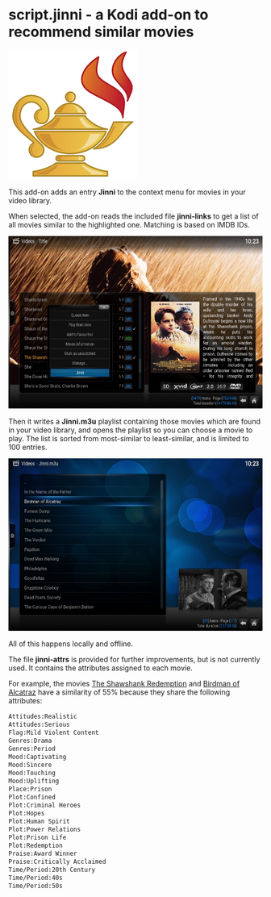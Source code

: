 # script.jinni - a Kodi add-on to recommend similar movies

![](icon.png)

This add-on adds an entry **Jinni** to the context menu for movies in your video library.

When selected, the add-on reads the included file **jinni-links** to get a list
of all movies similar to the highlighted one. Matching is based on IMDB IDs.

![](screenshot1.jpg)

Then it writes a **Jinni.m3u** playlist containing those movies which are found
in your video library, and opens the playlist so you can choose a movie to play.
The list is sorted from most-similar to least-similar, and is limited to 100 entries.

![](screenshot2.jpg)

All of this happens locally and offline.

The file **jinni-attrs** is provided for further improvements, but is not currently
used. It contains the attributes assigned to each movie.

For example, the movies
[The Shawshank Redemption](http://www.imdb.com/title/tt0111161)
and
[Birdman of Alcatraz](http://www.imdb.com/title/tt0055798)
have a similarity of 55% because they share the following attributes:

```
Attitudes:Realistic
Attitudes:Serious
Flag:Mild Violent Content
Genres:Drama
Genres:Period
Mood:Captivating
Mood:Sincere
Mood:Touching
Mood:Uplifting
Place:Prison
Plot:Confined
Plot:Criminal Heroes
Plot:Hopes
Plot:Human Spirit
Plot:Power Relations
Plot:Prison Life
Plot:Redemption
Praise:Award Winner
Praise:Critically Acclaimed
Time/Period:20th Century
Time/Period:40s
Time/Period:50s
```


